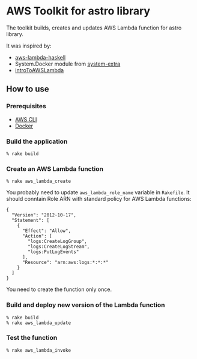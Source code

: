 # AWS Toolkit for astro library

The toolkit builds, creates and updates AWS Lambda function for astro library.

It was inspired by:

* [aws-lambda-haskell](https://github.com/abailly/aws-lambda-haskell)
* System.Docker module from [system-extra](https://github.com/abailly/system-extra)
* [introToAWSLambda](https://github.com/chadbrewbaker/introToAWSLambda)


## How to use

### Prerequisites

* [AWS CLI](https://aws.amazon.com/cli/)
* [Docker](https://www.docker.com/)

### Build the application

```
% rake build
```

### Create an AWS Lambda function

```
% rake aws_lambda_create
```

You probably need to update `aws_lambda_role_name` variable in `Rakefile`.
It should conntain Role ARN with standard policy for AWS Lambda functions:

```
{
  "Version": "2012-10-17",
  "Statement": [
    {
      "Effect": "Allow",
      "Action": [
        "logs:CreateLogGroup",
        "logs:CreateLogStream",
        "logs:PutLogEvents"
      ],
      "Resource": "arn:aws:logs:*:*:*"
    }
  ]
}
```
 
You need to create the function only once.

    
### Build and deploy new version of the Lambda function

```
% rake build
% rake aws_lambda_update
```


### Test the function

```
% rake aws_lambda_invoke
```
